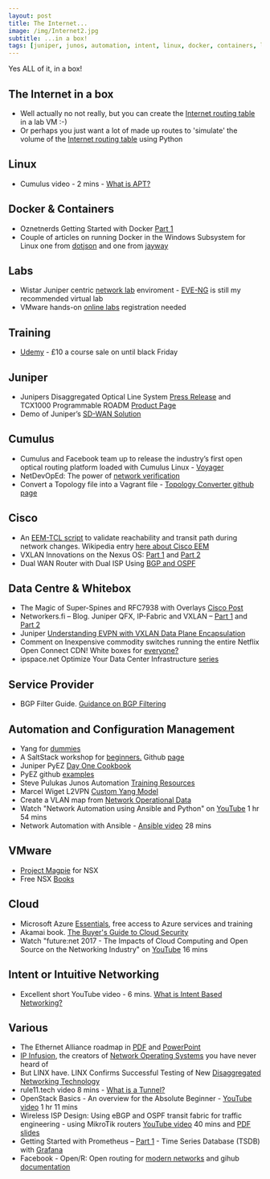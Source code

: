 ```yaml
---
layout: post
title: The Internet...
image: /img/Internet2.jpg
subtitle: ...in a box!
tags: [juniper, junos, automation, intent, linux, docker, containers, labs, eve-ng, vmware, whitebox, cumulus, cisco, data centre, internet, training, wistar, facebook]
---
```

Yes ALL of it, in a box!

## The Internet in a box

* Well actually no not really, but you can create the [Internet routing table](http://www.stubarea51.net/2016/01/21/put-500000-bgp-routes-in-your-lab-network-download-this-vm-and-become-your-own-upstream-bgp-isp-for-testing/) in a lab VM :-)
* Or perhaps you just want a lot of made up routes to 'simulate' the volume of the [Internet routing table](https://ccie49534.com/2014/11/15/generating-dummy-static-ip-prefixes-with-python/) using Python

## Linux

* Cumulus video - 2 mins - [What is APT?](https://cumulusnetworks.com/learn/how-to-videos/getting-started-apt/)

## Docker & Containers

* Oznetnerds Getting Started with Docker [Part 1](http://www.oznetnerd.com/getting-started-with-docker-part-1/)
* Couple of articles on running Docker in the Windows Subsystem for Linux one from [dotjson](http://www.dotjson.uk/using-docker-on-window-subsystem-for-linux-a-k-a-bash-on-windows/) and one from [jayway](https://blog.jayway.com/2017/04/19/running-docker-on-bash-on-windows/)

## Labs

* Wistar Juniper centric [network lab](https://interestingtraffic.nl/2017/11/16/playing-around-with-wistar/) enviroment - [EVE-NG](http://www.eve-ng.net/) is still my recommended virtual lab
* VMware hands-on [online labs](https://communities.vmware.com/community/vmtn/resources/how) registration needed

## Training

* [Udemy](https://www.udemy.com/) - £10 a course sale on until black Friday

## Juniper

* Junipers Disaggregated Optical Line System [Press Release](http://investor.juniper.net/investor-relations/press-releases/press-release-details/2017/Juniper-Networks-Disrupts-Optical-Market-with-Industrys-First-Open-Disaggregated-Optical-Line-System/default.aspx) and TCX1000 Programmable ROADM [Product Page](https://www.juniper.net/us/en/products-services/packet-optical/tcx-series/tcx1000/)
* Demo of Juniper’s [SD-WAN Solution](https://forums.juniper.net/t5/SDN-and-NFV-Era/Demo-of-Juniper-s-SD-WAN-Solution/ba-p/315120)

## Cumulus

* Cumulus and Facebook team up to release the industry’s first open optical routing platform loaded with Cumulus Linux - [Voyager](https://cumulusnetworks.com/blog/facebook-voyager/)
* NetDevOpEd: The power of [network verification](https://cumulusnetworks.com/blog/power-network-verification/)
* Convert a Topology file into a Vagrant file - [Topology Converter github page](https://github.com/CumulusNetworks/topology_converter/blob/master/documentation/README.md)


## Cisco

* An [EEM-TCL script](https://github.com/jordan-martin/tcl-routing-validation) to validate reachability and transit path during network changes. Wikipedia entry [here about Cisco EEM](https://en.wikipedia.org/wiki/Embedded_event_manager)
* VXLAN Innovations on the Nexus OS: [Part 1](https://blogs.cisco.com/datacenter/vxlan-innovations-on-the-nexus-os-part-1-of-2) and [Part 2](https://blogs.cisco.com/datacenter/vxlan-innovations-vxlan-evpn-multi-site-part-2-of-2)
* Dual WAN Router with Dual ISP Using [BGP and OSPF](https://networkphil.com/2017/05/30/dual-wan-router-with-dual-isp-using-bgp-and-ospf/)

## Data Centre & Whitebox

* The Magic of Super-Spines and RFC7938 with Overlays [Cisco Post](https://learningnetwork.cisco.com/blogs/community_cafe/2017/10/17/the-magic-of-super-spines-and-rfc7938-with-overlays-guest-post)
* Networkers.fi – Blog. Juniper QFX, IP-Fabric and VXLAN – [Part 1](http://www.networkers.fi/blog/juniper-qfx-ip-fabric-and-vxlan-part-1/) and [Part 2](http://www.networkers.fi/blog/juniper-qfx-ip-fabric-and-vxlan-part-2/)
* Juniper [Understanding EVPN with VXLAN Data Plane Encapsulation](https://www.juniper.net/documentation/en_US/junos/topics/concept/evpn-vxlan-data-plane-encapsulation.html)
* Comment on Inexpensive commodity switches running the entire Netflix Open Connect CDN! White boxes for [everyone?](https://www.ifconfig.it/hugo/post/whiteboxes/)
* ipspace.net Optimize Your Data Center Infrastructure [series](http://www.ipspace.net/Optimize_Data_Center_Infrastructure)

## Service Provider

* BGP Filter Guide. [Guidance on BGP Filtering](http://bgpfilterguide.nlnog.net/)

## Automation and Configuration Management

* Yang for [dummies](https://napalm-automation.net/yang-for-dummies/)
* A SaltStack workshop for [beginners.](https://salt-workshop.tylerc.me/) Github [page](https://github.com/supertylerc/salt-workshop)
* Juniper PyEZ [Day One Cookbook](https://forums.juniper.net/t5/Day-One-Books/Day-One-Junos-PyEZ-Cookbook/ba-p/315108)
* PyEZ github [examples](https://github.com/vnitinv/pyez-examples)
* Steve Pulukas Junos Automation [Training Resources](http://puluka.com/home/networking/junos-automation-training-resources/)
* Marcel Wiget L2VPN [Custom Yang Model](https://marcelwiget.wordpress.com/2017/04/16/l2vpn-custom-yang-model/)
* Create a VLAN map from [Network Operational Data](http://blog.ipspace.net/2017/11/create-vlan-map-from-network.html)
* Watch "Network Automation using Ansible and Python" on [YouTube](https://youtu.be/VYEVjKvMKqU) 1 hr 54 mins
* Network Automation with Ansible - [Ansible video](https://www.ansible.com/videos-ansible-automates-network-automation-with-ansible) 28 mins

## VMware

* [Project Magpie](http://networkinferno.net/release-project-magpie-for-nsx) for NSX
* Free NSX [Books](http://ccie5851.blogspot.co.uk/2017/09/free-nsx-books.html)

## Cloud

* Microsoft Azure [Essentials](https://www.microsoft.com/en-us/azureessentials), free access to Azure services and training
* Akamai book. [The Buyer's Guide to Cloud Security](https://content.akamai.com/PG7625-ebook-why-cloud-the-buyers-guide-to-cloud-security.html)
* Watch "future:net 2017 - The Impacts of Cloud Computing and Open Source on the Networking Industry" on [YouTube](https://youtu.be/bn4p3H6-RVs) 16 mins

## Intent or Intuitive Networking

* Excellent short YouTube video - 6 mins. [What is Intent Based Networking?](https://youtu.be/Ejn7BgqJavk)

## Various

* The Ethernet Alliance roadmap in [PDF](http://ethernetalliance.org/wp-content/uploads/2015/03/Ethernet-Roadmap-2sides-29Feb.pdf) and [PowerPoint](http://ethernetalliance.org/wp-content/uploads/2015/03/Roadmap-Graphics-06-23-16-Part-1.pptx)
* [IP Infusion]((https://www.ipinfusion.com/about/)), the creators of [Network Operating Systems](https://www.ipinfusion.com/products/) you have never heard of
* But LINX have. LINX Confirms Successful Testing of New [Disaggregated Networking Technology](https://www.linx.net/communications/news/succesful-testing-lon2)
* rule11.tech video 8 mins - [What is a Tunnel?](https://rule11.tech/what-is-a-tunnel/)
* OpenStack Basics - An overview for the Absolute Beginner - [YouTube video](https://youtu.be/8kADjGCuSVI) 1 hr 11 mins
* Wireless ISP Design: Using eBGP and OSPF transit fabric for traffic engineering - using MikroTik routers [YouTube video](https://youtu.be/dFZz2z6RdQY) 40 mins and [PDF slides](https://mum.mikrotik.com/presentations/US17/presentation_4519_1496062656.pdf)
* Getting Started with Prometheus – [Part 1](http://www.oznetnerd.com/getting-started-prometheus-part-1/) - Time Series Database (TSDB) with [Grafana](https://grafana.com/)
* Facebook - Open/R: Open routing for [modern networks](https://code.facebook.com/posts/291641674683314/open-r-open-routing-for-modern-networks/) and gihub [documentation](https://github.com/facebook/openr/blob/master/openr/docs/Overview.md)
